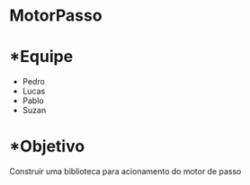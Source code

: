 # MotorPasso

# *Equipe

* Pedro
* Lucas
* Pablo
* Suzan 

# *Objetivo 

Construir uma biblioteca para acionamento do motor de passo 
